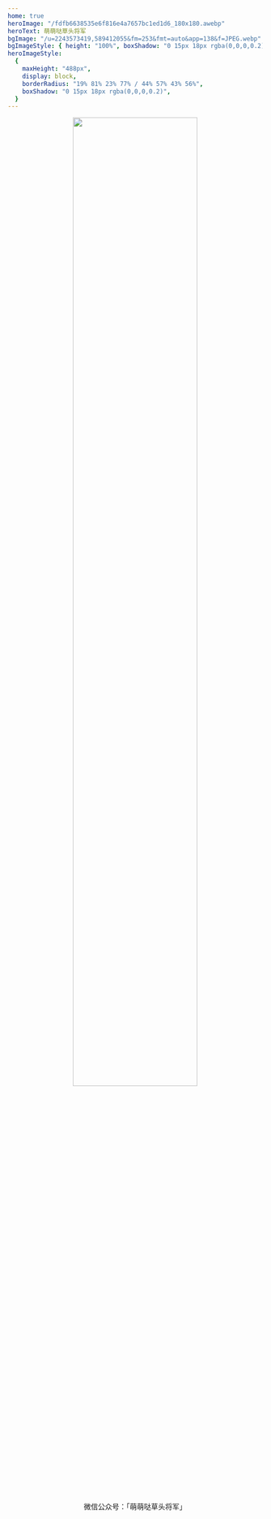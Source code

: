 ```yaml
---
home: true
heroImage: "/fdfb6638535e6f816e4a7657bc1ed1d6_180x180.awebp"
heroText: 萌萌哒草头将军
bgImage: "/u=2243573419,589412055&fm=253&fmt=auto&app=138&f=JPEG.webp"
bgImageStyle: { height: "100%", boxShadow: "0 15px 18px rgba(0,0,0,0.2)", color: "#fff" }
heroImageStyle:
  {
    maxHeight: "488px",
    display: block,
    borderRadius: "19% 81% 23% 77% / 44% 57% 43% 56%",
    boxShadow: "0 15px 18px rgba(0,0,0,0.2)",
  } 
---
```


<div id="test" style="text-align: center">
  <img width="70%" src="/blogs/mmdctjj.jpg">
  <div>微信公众号：「萌萌哒草头将军」</div>
</div>

<script>
export default {
  props: ['slot-key'],
  mounted () {
    const container = document.querySelector(`.info-wrapper`)
    const nodes = document.querySelector(`.personal-info-wrapper`)
    container.insertBefore(document.querySelector('#test'), container.children[0])

    document.querySelector('.footer-wrapper').children[0].remove()
  }
}
</script>